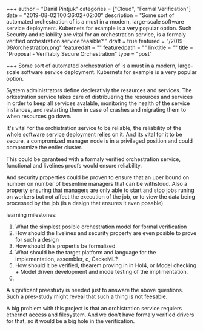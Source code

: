 +++
author = "Daniil Pintjuk"
categories = ["Cloud", "Formal Verification"]
date = "2019-08-02T00:36:02+02:00"
description = "Some sort of automated orchestration of is a must in a modern, large-scale software service  deployment.  Kubernets for example is a very popular option. Such Security and reliability are vital for an orchestration service, is a formaly verified orchestration service feasible? "
draft = true
featured = "/2019-08/orchestration.png"
featuredalt = ""
featuredpath = ""
linktitle = ""
title = "Proposal - Verifiably Secure Orchestration"
type = "post"

+++
Some sort of automated orchestration of is a must in a modern, large-scale software service  deployment.  Kubernets for example is a very popular option.

System administrators define declerativly the resaurces and services. The orkestration service takes care of distribuering the resources and services in order to keep all services avalable, monitoring the health of the service instances, and restarting them in case of crashes and migrating them to when resources go down. 

It's vital for the orchistration service to be reliable, the reliability of the whole software service deployment relies on it. And its vital for it to be secure, a compromized manager node is in a privilaged position and could compromize the entier cluster.

This could be garanteed with a formaly verified orchestration service, functional and livelines proofs would ensure reliability. 

And security properties could be proven to ensure that an uper bound on number on number of besentine managers that can be withstoud. Also a property ensuring that managers are only able to start and stop jobs runing on workers but not affect the execution of the job, or to view the data being processed by the job (is a design that ensures it even posable)

learning milestones:

1. What the simplest posible orchestration model for formal verification
2. How should the livelines and security property are even posible to prove for such a design
3. How should this propertis be formalized
4. What should be the target platform and language for the implementation, assembler, c, CackeML?
5. How should it be verified, thearem proving in in Hol4, or Model checking + Model driven development and mode testing of the implimentation.
6. 

A significant preestudy is needed just to answare the above questions. Such a pres-study might reveal that such a thing is not feesable. 

A big problem with this project is that an orchistration service requiers ethernet access and filesystem. And we don't have formaly verified drivers for that, so it would be a big hole in the verification. 